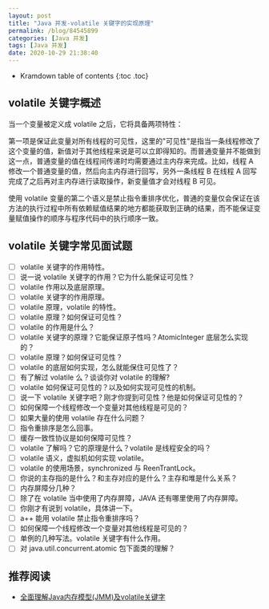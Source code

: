 ```yaml
---
layout: post
title: "Java 并发-volatile 关键字的实现原理"
permalink: /blog/84545899
categories: [Java 并发]
tags: [Java 并发]
date: 2020-10-29 21:38:40
---
```


* Kramdown table of contents
{:toc .toc}
## volatile 关键字概述

当一个变量被定义成 volatile 之后，它将具备两项特性：

第一项是保证此变量对所有线程的可见性，这里的"可见性"是指当一条线程修改了这个变量的值，新值对于其他线程来说是可以立即得知的。而普通变量并不能做到这一点，普通变量的值在线程间传递时均需要通过主内存来完成。比如，线程 A 修改一个普通变量的值，然后向主内存进行回写，另外一条线程 B 在线程 A 回写完成了之后再对主内存进行读取操作，新变量值才会对线程 B 可见。

使用 volatile 变量的第二个语义是禁止指令重排序优化，普通的变量仅会保证在该方法的执行过程中所有依赖赋值结果的地方都能获取到正确的结果，而不能保证变量赋值操作的顺序与程序代码中的执行顺序一致。

## volatile 关键字常见面试题

- [ ] volatile 关键字的作用特性。
- [ ] 说一说 volatile 关键字的作用？它为什么能保证可见性？
- [ ] volatile 作用以及底层原理。
- [ ] volatile 关键字的作用原理。
- [ ] volatile 原理，volatile 的特性。
- [ ] volatile 原理？如何保证可见性？
- [ ] volatile 的作用是什么？
- [ ] volatile 关键字的原理？它能保证原子性吗？AtomicInteger 底层怎么实现的？
- [ ] volatile 原理？如何保证可见性？
- [ ] volatile 的底层如何实现，怎么就能保住可见性了？
- [ ] 有了解过 volatile 么？谈谈你对 volatile 的理解?
- [ ] volatile 如何保证可见性的？以及如何实现可见性的机制。
- [ ] 说一下 volatile 关键字吧？刚才你提到可见性？他是如何保证可见性的？
- [ ] 如何保障一个线程修改一个变量对其他线程是可见的？
- [ ] 如果大量的使用 volatile 存在什么问题？
- [ ] 指令重排序是怎么回事。
- [ ] 缓存一致性协议是如何保障可见性？
- [ ] volatile 了解吗？它的原理是什么？volatile 是线程安全的吗？
- [ ] volatile 语义，虚拟机如何实现 volatile。
- [ ] volatile 的使用场景，synchronized 与 ReenTrantLock。
- [ ] 你说的主存指的是什么？和主存对应的是什么？主存和堆是什么关系？
- [ ] 内存屏障分几种？
- [ ] 除了在 volatile 当中使用了内存屏障，JAVA 还有哪里使用了内存屏障。
- [ ] 你刚才有说到 volatile，具体讲一下。
- [ ] a++ 能用 volatile 禁止指令重排序吗？
- [ ] 如何保障一个线程修改一个变量对其他线程是可见的？
- [ ] 单例的几种写法。volatile 关键字有什么作用。
- [ ] 对 java.util.concurrent.atomic 包下面类的理解？

## 推荐阅读

- [全面理解Java内存模型(JMM)及volatile关键字](https://blog.csdn.net/javazejian/article/details/72772461)